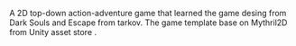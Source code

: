 A 2D top-down action-adventure game that learned the game desing from Dark Souls and Escape from tarkov. The game template base on Mythril2D from Unity asset store .
